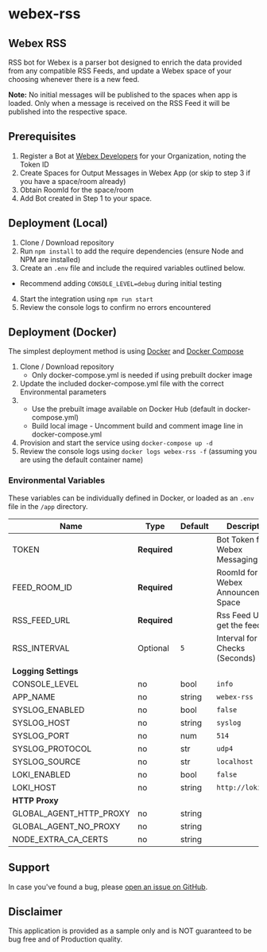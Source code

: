 # webex-rss

## Webex RSS

RSS bot for Webex is a parser bot designed to enrich the data provided from any compatible RSS Feeds, and update a Webex space of your choosing whenever there is a new feed.

**Note:** No initial messages will be published to the spaces when app is loaded. Only when a message is received on the RSS Feed it will be published into the respective space.

## Prerequisites
1. Register a Bot at [Webex Developers](https://developer.webex.com/my-apps) for your Organization, noting the Token ID
2. Create Spaces for Output Messages in Webex App (or skip to step 3 if you have a space/room already)
3. Obtain RoomId for the space/room
4. Add Bot created in Step 1 to your space.

## Deployment (Local)

1. Clone / Download repository
2. Run `npm install` to add the require dependencies (ensure Node and NPM are installed)
3. Create an `.env` file and include the required variables outlined below.
- Recommend adding `CONSOLE_LEVEL=debug` during initial testing
4. Start the integration using `npm run start`
5. Review the console logs to confirm no errors encountered

## Deployment (Docker)

The simplest deployment method is using [Docker](https://docs.docker.com/engine/install/) and [Docker Compose](https://docs.docker.com/compose/install/)

1. Clone / Download repository
   - Only docker-compose.yml is needed if using prebuilt docker image
2. Update the included docker-compose.yml file with the correct Environmental parameters
3. - Use the prebuilt image available on Docker Hub (default in docker-compose.yml)
   - Build local image - Uncomment build and comment image line in docker-compose.yml
4. Provision and start the service using `docker-compose up -d`
5. Review the console logs using `docker logs webex-rss -f` (assuming you are using the default container name)

### Environmental Variables

These variables can be individually defined in Docker, or loaded as an `.env` file in the `/app` directory.

| Name | Type | Default | Description
| ---- | ---- | ------- | -----------
| TOKEN | **Required** | ` ` | Bot Token for Webex Messaging Posts
| FEED_ROOM_ID | **Required** | ` ` | RoomId for Webex Announcement Space
| RSS_FEED_URL | **Required** | ` ` | Rss Feed URL to get the feeds 
| RSS_INTERVAL | Optional | `5` | Interval for RSS Checks (Seconds)
| **Logging Settings**
| CONSOLE_LEVEL | no | bool | `info` | Logging level exposed to console
| APP_NAME | no | string | `webex-rss` | App Name used for logging service
| SYSLOG_ENABLED | no | bool | `false` | Enable external syslog server
| SYSLOG_HOST | no | string | `syslog` | Destination host for syslog server
| SYSLOG_PORT | no | num | `514` | Destination port for syslog server
| SYSLOG_PROTOCOL | no | str | `udp4` | Destination protocol for syslog server
| SYSLOG_SOURCE | no | str | `localhost` | Host to indicate that log messages are coming from
| LOKI_ENABLED | no | bool | `false` | Enable external Loki logging server
| LOKI_HOST| no | string | `http://loki:3100` | Destination host for Loki logging server
| **HTTP Proxy**
| GLOBAL_AGENT_HTTP_PROXY | no | string | ` ` | Container HTTP Proxy Server (format `http://<ip or fqdn>:<port>`)
| GLOBAL_AGENT_NO_PROXY | no | string | ` ` | Comma Separated List of excluded proxy domains (Supports wildcards)
| NODE_EXTRA_CA_CERTS | no | string | ` ` | Include extra CA Cert bundle if required, (PEM format) ensure location is attached as a volume to the container

## Support

In case you've found a bug, please [open an issue on GitHub](../../issues).

## Disclaimer

This application is provided as a sample only and is NOT guaranteed to be bug free and of Production quality.
